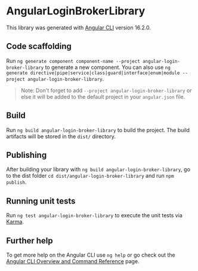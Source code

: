 # AngularLoginBrokerLibrary

This library was generated with [Angular CLI](https://github.com/angular/angular-cli) version 16.2.0.

## Code scaffolding

Run `ng generate component component-name --project angular-login-broker-library` to generate a new component. You can also use `ng generate directive|pipe|service|class|guard|interface|enum|module --project angular-login-broker-library`.
> Note: Don't forget to add `--project angular-login-broker-library` or else it will be added to the default project in your `angular.json` file. 

## Build

Run `ng build angular-login-broker-library` to build the project. The build artifacts will be stored in the `dist/` directory.

## Publishing

After building your library with `ng build angular-login-broker-library`, go to the dist folder `cd dist/angular-login-broker-library` and run `npm publish`.

## Running unit tests

Run `ng test angular-login-broker-library` to execute the unit tests via [Karma](https://karma-runner.github.io).

## Further help

To get more help on the Angular CLI use `ng help` or go check out the [Angular CLI Overview and Command Reference](https://angular.io/cli) page.
